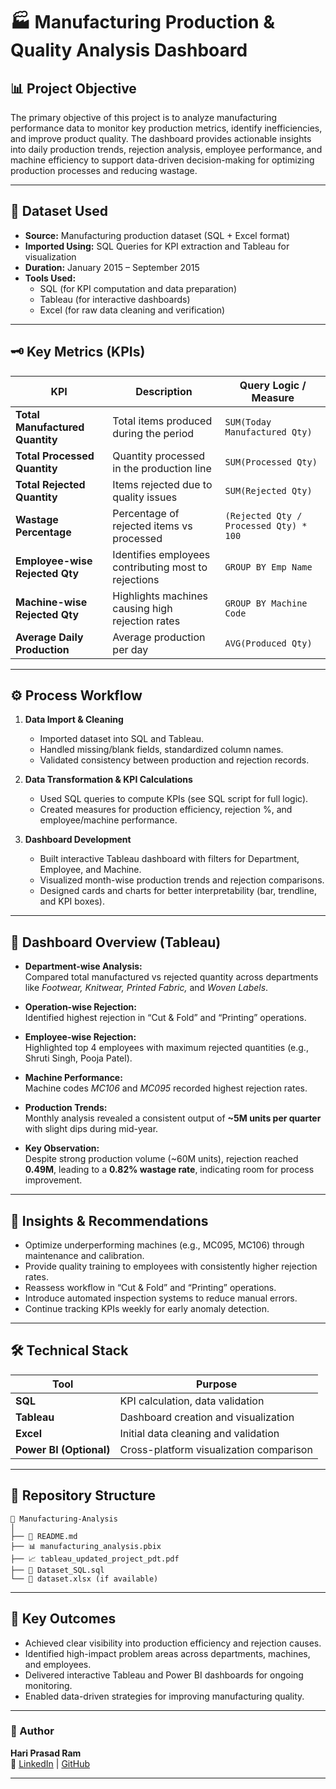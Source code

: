 # 🏭 Manufacturing Production & Quality Analysis Dashboard  

## 📊 Project Objective  
The primary objective of this project is to analyze manufacturing performance data to monitor key production metrics, 
identify inefficiencies, and improve product quality. The dashboard provides actionable insights into daily production trends,
rejection analysis, employee performance, and machine efficiency to support data-driven decision-making for optimizing production processes and reducing wastage.

---

## 🧾 Dataset Used  
- **Source:** Manufacturing production dataset (SQL + Excel format)  
- **Imported Using:** SQL Queries for KPI extraction and Tableau for visualization  
- **Duration:** January 2015 – September 2015  
- **Tools Used:**  
  - SQL (for KPI computation and data preparation)  
  - Tableau (for interactive dashboards)  
  - Excel (for raw data cleaning and verification)  

---

## 🗝️ Key Metrics (KPIs)  

| KPI | Description | Query Logic / Measure |
|-----|--------------|------------------------|
| **Total Manufactured Quantity** | Total items produced during the period | `SUM(Today Manufactured Qty)` |
| **Total Processed Quantity** | Quantity processed in the production line | `SUM(Processed Qty)` |
| **Total Rejected Quantity** | Items rejected due to quality issues | `SUM(Rejected Qty)` |
| **Wastage Percentage** | Percentage of rejected items vs processed | `(Rejected Qty / Processed Qty) * 100` |
| **Employee-wise Rejected Qty** | Identifies employees contributing most to rejections | `GROUP BY Emp Name` |
| **Machine-wise Rejected Qty** | Highlights machines causing high rejection rates | `GROUP BY Machine Code` |
| **Average Daily Production** | Average production per day | `AVG(Produced Qty)` |

---

## ⚙️ Process Workflow

1. **Data Import & Cleaning**
   - Imported dataset into SQL and Tableau.
   - Handled missing/blank fields, standardized column names.
   - Validated consistency between production and rejection records.

2. **Data Transformation & KPI Calculations**
   - Used SQL queries to compute KPIs (see SQL script for full logic).
   - Created measures for production efficiency, rejection %, and employee/machine performance.

3. **Dashboard Development**
   - Built interactive Tableau dashboard with filters for Department, Employee, and Machine.
   - Visualized month-wise production trends and rejection comparisons.
   - Designed cards and charts for better interpretability (bar, trendline, and KPI boxes).

---

## 🧩 Dashboard Overview (Tableau)  

- **Department-wise Analysis:**  
  Compared total manufactured vs rejected quantity across departments like *Footwear, Knitwear, Printed Fabric,* and *Woven Labels*.

- **Operation-wise Rejection:**  
  Identified highest rejection in “Cut & Fold” and “Printing” operations.

- **Employee-wise Rejection:**  
  Highlighted top 4 employees with maximum rejected quantities (e.g., Shruti Singh, Pooja Patel).

- **Machine Performance:**  
  Machine codes *MC106* and *MC095* recorded highest rejection rates.

- **Production Trends:**  
  Monthly analysis revealed a consistent output of **~5M units per quarter** with slight dips during mid-year.

- **Key Observation:**  
  Despite strong production volume (~60M units), rejection reached **0.49M**, leading to a **0.82% wastage rate**, indicating room for process improvement.

---

## 🧠 Insights & Recommendations

- Optimize underperforming machines (e.g., MC095, MC106) through maintenance and calibration.  
- Provide quality training to employees with consistently higher rejection rates.  
- Reassess workflow in “Cut & Fold” and “Printing” operations.  
- Introduce automated inspection systems to reduce manual errors.  
- Continue tracking KPIs weekly for early anomaly detection.

---

## 🛠️ Technical Stack

| Tool | Purpose |
|------|----------|
| **SQL** | KPI calculation, data validation |
| **Tableau** | Dashboard creation and visualization |
| **Excel** | Initial data cleaning and validation |
| **Power BI (Optional)** | Cross-platform visualization comparison |

---

## 📂 Repository Structure

```
📁 Manufacturing-Analysis
│
├── 📄 README.md
├── 📊 manufacturing_analysis.pbix
├── 📈 tableau_updated_project_pdt.pdf
├── 💾 Dataset_SQL.sql
└── 📘 dataset.xlsx (if available)
```

---

## 📌 Key Outcomes

- Achieved clear visibility into production efficiency and rejection causes.  
- Identified high-impact problem areas across departments, machines, and employees.  
- Delivered interactive Tableau and Power BI dashboards for ongoing monitoring.  
- Enabled data-driven strategies for improving manufacturing quality.

---

### 👤 Author  
**Hari Prasad Ram**  
📧 [LinkedIn](https://www.linkedin.com/in/hariprasad-ram-933152358/) | [GitHub](https://github.com/HariPrasad-Ram)  

---
